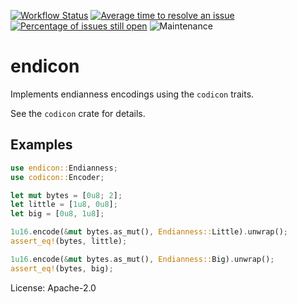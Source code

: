 [![Workflow Status](https://github.com/enarx/endicon/workflows/test/badge.svg)](https://github.com/enarx/endicon/actions?query=workflow%3A%22test%22)
[![Average time to resolve an issue](https://isitmaintained.com/badge/resolution/enarx/endicon.svg)](https://isitmaintained.com/project/enarx/endicon "Average time to resolve an issue")
[![Percentage of issues still open](https://isitmaintained.com/badge/open/enarx/endicon.svg)](https://isitmaintained.com/project/enarx/endicon "Percentage of issues still open")
![Maintenance](https://img.shields.io/badge/maintenance-activly--developed-brightgreen.svg)

# endicon

Implements endianness encodings using the `codicon` traits.

See the `codicon` crate for details.

## Examples

```rust
use endicon::Endianness;
use codicon::Encoder;

let mut bytes = [0u8; 2];
let little = [1u8, 0u8];
let big = [0u8, 1u8];

1u16.encode(&mut bytes.as_mut(), Endianness::Little).unwrap();
assert_eq!(bytes, little);

1u16.encode(&mut bytes.as_mut(), Endianness::Big).unwrap();
assert_eq!(bytes, big);
```

License: Apache-2.0
